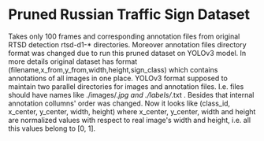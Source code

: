 # Pruned Russian Traffic Sign Dataset

Takes only 100 frames and corresponding annotation files from original RTSD detection rtsd-d1-* directories. 
Moreover annotation files directory format was changed due to run this pruned dataset on YOLOv3 model. 
In more details original dataset has format (filename,x_from,y_from,width,height,sign_class) which contains annotations of all images in one place.
YOLOv3 format supposed to maintain two parallel directories for images and annotation files. I.e. files should have names like ./images/*.jpg and ./labels/*.txt .
Besides that internal annotation collumns' order was changed. 
Now it looks like (class_id, x_center, y_center, width, height) where x_center, y_center, width and height are normalized values with respect to real image's width and height, i.e. all this values belong to [0, 1].
